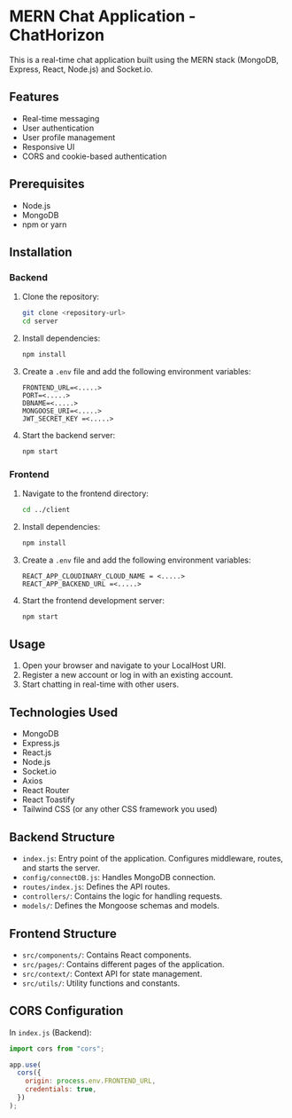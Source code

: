 ﻿# MERN Chat Application - ChatHorizon

This is a real-time chat application built using the MERN stack (MongoDB, Express, React, Node.js) and Socket.io.

## Features

- Real-time messaging
- User authentication
- User profile management
- Responsive UI
- CORS and cookie-based authentication

## Prerequisites

- Node.js
- MongoDB
- npm or yarn

## Installation

### Backend

1. Clone the repository:

    ```sh
    git clone <repository-url>
    cd server 
    ```

2. Install dependencies:

    ```sh
    npm install
    ```

3. Create a `.env` file and add the following environment variables:

    ```plaintext
    FRONTEND_URL=<.....> 
    PORT=<.....> 
    DBNAME=<.....> 
    MONGOOSE_URI=<.....> 
    JWT_SECRET_KEY =<.....> 
    ```

4. Start the backend server:

    ```sh
    npm start
    ```

### Frontend

1. Navigate to the frontend directory:

    ```sh
    cd ../client
    ```

2. Install dependencies:

    ```sh
    npm install
    ```

3. Create a `.env` file and add the following environment variables:

    ```plaintext
    REACT_APP_CLOUDINARY_CLOUD_NAME = <.....> 
    REACT_APP_BACKEND_URL =<.....> 
    ```

4. Start the frontend development server:

    ```sh
    npm start
    ```

## Usage

1. Open your browser and navigate to your LocalHost URI.
2. Register a new account or log in with an existing account.
3. Start chatting in real-time with other users.

## Technologies Used

- MongoDB
- Express.js
- React.js
- Node.js
- Socket.io
- Axios
- React Router
- React Toastify
- Tailwind CSS (or any other CSS framework you used)

## Backend Structure

- `index.js`: Entry point of the application. Configures middleware, routes, and starts the server.
- `config/connectDB.js`: Handles MongoDB connection.
- `routes/index.js`: Defines the API routes.
- `controllers/`: Contains the logic for handling requests.
- `models/`: Defines the Mongoose schemas and models.

## Frontend Structure

- `src/components/`: Contains React components.
- `src/pages/`: Contains different pages of the application.
- `src/context/`: Context API for state management.
- `src/utils/`: Utility functions and constants.

## CORS Configuration

In `index.js` (Backend):

```javascript
import cors from "cors";

app.use(
  cors({
    origin: process.env.FRONTEND_URL,
    credentials: true,
  })
);
